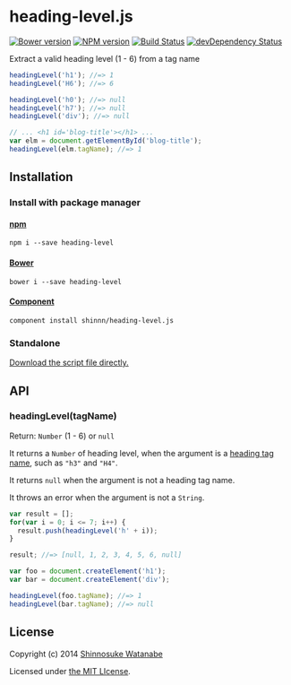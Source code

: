 # heading-level.js

[![Bower version](https://badge.fury.io/bo/heading-level.svg)](http://badge.fury.io/bo/heading-level)
[![NPM version](https://badge.fury.io/js/heading-level.svg)](http://badge.fury.io/js/heading-level)
[![Build Status](https://travis-ci.org/shinnn/heading-level.js.svg?branch=master)](https://travis-ci.org/shinnn/heading-level.js)
[![devDependency Status](https://david-dm.org/shinnn/heading-level.js/dev-status.svg)](https://david-dm.org/shinnn/heading-level.js#info=devDependencies)

Extract a valid heading level (1 - 6) from a tag name

```javascript
headingLevel('h1'); //=> 1
headingLevel('H6'); //=> 6

headingLevel('h0'); //=> null
headingLevel('h7'); //=> null
headingLevel('div'); //=> null

// ... <h1 id='blog-title'></h1> ...
var elm = document.getElementById('blog-title');
headingLevel(elm.tagName); //=> 1
```

## Installation

### Install with package manager

#### [npm](https://www.npmjs.org/)

```
npm i --save heading-level
```

#### [Bower](http://bower.io/)

```
bower i --save heading-level
```

#### [Component](http://component.io/)

```
component install shinnn/heading-level.js
```

### Standalone

[Download the script file directly.](https://raw.githubusercontent.com/shinnn/heading-level.js/master/dist/heading-level.js "view raw")

## API

### headingLevel(tagName)

Return: `Number` (1 - 6) or `null`

It returns a `Number` of heading level, when the argument is a [heading tag name](http://www.w3.org/TR/html-markup/elements.html), such as `"h3"` and `"H4"`.

It returns `null` when the argument is not a heading tag name.

It throws an error when the argument is not a `String`.

```javascript
var result = [];
for(var i = 0; i <= 7; i++) {
  result.push(headingLevel('h' + i));
}

result; //=> [null, 1, 2, 3, 4, 5, 6, null]
```

```javascript
var foo = document.createElement('h1');
var bar = document.createElement('div');

headingLevel(foo.tagName); //=> 1
headingLevel(bar.tagName); //=> null
```

## License

Copyright (c) 2014 [Shinnosuke Watanabe](https://github.com/shinnn)

Licensed under [the MIT LIcense](./LICENSE).
